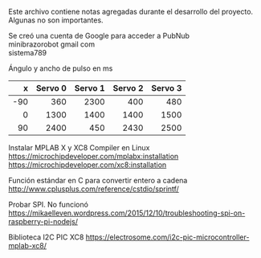 Este archivo contiene notas agregadas durante el desarrollo del proyecto. Algunas no son importantes.

Se creó una cuenta de Google para acceder a PubNub  
minibrazorobot gmail com  
sistema789  

Ángulo y ancho de pulso en ms

x   | Servo 0 | Servo 1 | Servo 2 | Servo 3
---:|--------:|--------:|--------:|--------:
-90 |   360   |  2300   |   400   |   480
  0 |  1300   |  1400   |  1400   |  1500
 90 |  2400   |   450   |  2430   |  2500


Instalar MPLAB X y XC8 Compiler en Linux  
https://microchipdeveloper.com/mplabx:installation  
https://microchipdeveloper.com/xc8:installation  

Función estándar en C para convertir entero a cadena  
http://www.cplusplus.com/reference/cstdio/sprintf/  

Probar SPI. No funcionó  
https://mikaelleven.wordpress.com/2015/12/10/troubleshooting-spi-on-raspberry-pi-nodejs/  

Biblioteca I2C PIC XC8
https://electrosome.com/i2c-pic-microcontroller-mplab-xc8/

